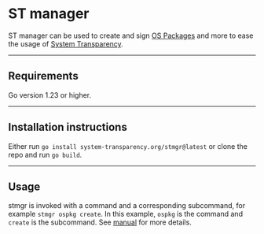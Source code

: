# ST manager

ST manager can be used to create and sign [OS Packages][] and more to
ease the usage of [System Transparency][].

[OS Packages]: https://git.glasklar.is/system-transparency/project/docs/-/blob/v0.5.2/content/docs/reference/os_package.md
[System Transparency]: https://www.system-transparency.org

---

## Requirements

Go version 1.23 or higher.

---

## Installation instructions

Either run `go install system-transparency.org/stmgr@latest` or clone
the repo and run `go build`.

---

## Usage

stmgr is invoked with a command and a corresponding subcommand, for
example `stmgr ospkg create`. In this example, `ospkg` is the command
and `create` is the subcommand. See [manual](./docs/manual.md) for more
details.







